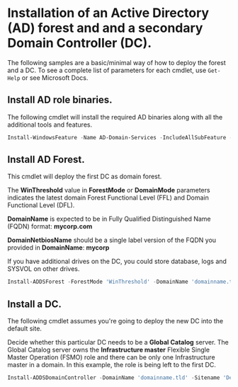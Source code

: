 # Installation of an Active Directory (AD) forest and and a secondary Domain Controller (DC).

The following samples are a basic/minimal way of how to deploy the forest and a DC. To see a complete list of parameters for each cmdlet, use ```Get-Help``` or see Microsoft Docs.

## Install AD role binaries.

The following cmdlet will install the required AD binaries along with all the additional tools and features.

```powershell
Install-WindowsFeature -Name AD-Domain-Services -IncludeAllSubFeature -IncludeManagementTools
```

## Install AD Forest.

This cmdlet will deploy the first DC as domain forest.

The **WinThreshold** value in **ForestMode** or **DomainMode** parameters indicates the latest domain Forest Functional Level (FFL) and Domain Functional Level (DFL).

**DomainName** is expected to be in Fully Qualified Distinguished Name (FQDN) format: **mycorp.com**

**DomainNetbiosName** should be a single label version of the FQDN you provided in **DomainName**: **mycorp**

If you have additional drives on the DC, you could store database, logs and SYSVOL on other drives.

```powershell
Install-ADDSForest -ForestMode 'WinThreshold' -DomainName 'domainname.tld' -DomainNetbiosName 'domainname' -DomainMode 'WinThreshold' -DatabasePath 'C:\Windows\NTDS' -LogPath 'C:\Windows\NTDS' -SysvolPath 'C:\Windows\SYSVOL' -InstallDns:$True -SafeModeAdministratorPassword (Read-Host -Prompt 'Enter DSRM Password' -AsSecureString) -Force:$True
```

## Install a DC.

The following cmdlet assumes you're going to deploy the new DC into the default site.

Decide whether this particular DC needs to be a **Global Catalog** server. The Global Catalog server owns the **Infrastructure master** Flexible Single Master Operation (FSMO) role and there can be only one Infrastructure master in a domain. In this example, the role is being left to the first DC.

```powershell
Install-ADDSDomainController -DomainName 'domainname.tld' -Sitename 'Default-First-Site-Name' -NoGlobalCatalog:$True -InstallDns:$True -DatabasePath 'C:\Windows\NTDS' -LogPath 'C:\Windows\NTDS' -SysvolPath 'C:\Windows\SYSVOL' -SafeModeAdministratorPassword (Read-Host -Prompt 'Enter DSRM Password' -AsSecureString) -Credential (Get-Credential -Message 'Enter Domain Administrator Credentials') -Force:$True
```

